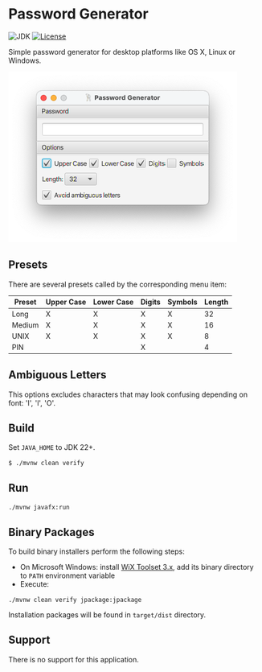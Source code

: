 # Password Generator

![JDK](https://www.panteleyev.org/badges/java-22.svg)
[![License](https://www.panteleyev.org/badges/license.svg)](LICENSE)

Simple password generator for desktop platforms like OS X, Linux or Windows.

![screenshot](docs/screenshot.png)

## Presets

There are several presets called by the corresponding menu item:

|Preset|Upper Case|Lower Case|Digits|Symbols|Length|
|---|---|---|---|---|---|
|Long|X|X|X|X|32|
|Medium|X|X|X|X|16|
|UNIX|X|X|X|X|8|
|PIN| | |X| |4|

## Ambiguous Letters

This options excludes characters that may look confusing depending on font: 'I', 'l', 'O'.

## Build

Set ```JAVA_HOME``` to JDK 22+.

```shell script
$ ./mvnw clean verify
```

## Run

```
./mvnw javafx:run
```

## Binary Packages

To build binary installers perform the following steps:
* On Microsoft Windows: install [WiX Toolset 3.x](https://github.com/wixtoolset/wix3/releases), add its binary
  directory to ```PATH``` environment variable
* Execute:

```shell script
./mvnw clean verify jpackage:jpackage
```

Installation packages will be found in ```target/dist``` directory.

## Support

There is no support for this application.
